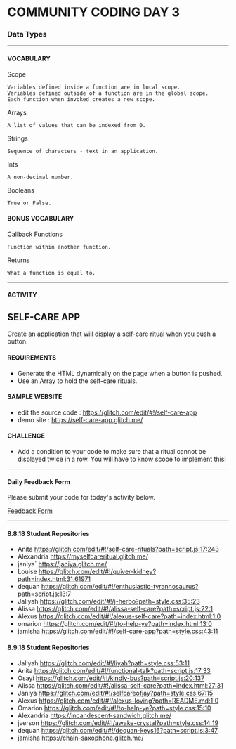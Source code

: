 # COMMUNITY CODING DAY 3
### Data Types

***

#### VOCABULARY

Scope
```
Variables defined inside a function are in local scope. 
Variables defined outside of a function are in the global scope. 
Each function when invoked creates a new scope. 
```

Arrays
```
A list of values that can be indexed from 0.
```

Strings
```
Sequence of characters - text in an application.
```

Ints
```
A non-decimal number.
```

Booleans
```
True or False.
```

#### BONUS VOCABULARY

Callback Functions
```
Function within another function.
```

Returns
```
What a function is equal to. 
```


***


#### ACTIVITY

## SELF-CARE APP
Create an application that will display a self-care ritual when you push a button. 

#### REQUIREMENTS
- Generate the HTML dynamically on the page when a button is pushed.
- Use an Array to hold the self-care rituals. 

#### SAMPLE WEBSITE
- edit the source code : https://glitch.com/edit/#!/self-care-app
- demo site : https://self-care-app.glitch.me/

#### CHALLENGE
- Add a condition to your code to make sure that a ritual cannot be displayed twice in a row.  You will have to know scope to implement this!

***


#### Daily Feedback Form
Please submit your code for today's activity below.  

[Feedback Form](https://docs.google.com/forms/d/e/1FAIpQLSfRpKr7MUh3Nw3T8MxQsQbpDjdpXJOg_oT5OzkEb6kPUEng-Q/viewform?c=0&w=1)

***

#### 8.8.18  Student Repositories

- Anita	https://glitch.com/edit/#!/self-care-rituals?path=script.js:17:243
- Alexandria	https://myselfcareritual.glitch.me/
- janiya`	https://janiya.glitch.me/
- Louise	https://glitch.com/edit/#!/quiver-kidney?path=index.html:31:61971
- dequan	https://glitch.com/edit/#!/enthusiastic-tyrannosaurus?path=script.js:13:7
- Jaliyah	https://glitch.com/edit/#!/j-herbo?path=style.css:35:23
- Alissa	https://glitch.com/edit/#!/alissa-self-care?path=script.js:22:1
- Alexus 	https://glitch.com/edit/#!/alexus-self-care?path=index.html:1:0
- omarion	https://glitch.com/edit/#!/to-help-ye?path=index.html:13:0
- jamisha	https://glitch.com/edit/#!/self-care-app?path=style.css:43:11


#### 8.9.18 Student Repositories

- Jaliyah	https://glitch.com/edit/#!/liyah?path=style.css:53:11
- Anita	https://glitch.com/edit/#!/functional-talk?path=script.js:17:33
- Osayi	https://glitch.com/edit/#!/kindly-bus?path=script.js:20:137
- Alissa	https://glitch.com/edit/#!/alissa-self-care?path=index.html:27:31
- Janiya	https://glitch.com/edit/#!/selfcareofjay?path=style.css:67:15
- Alexus	https://glitch.com/edit/#!/alexus-loving?path=README.md:1:0
- Omarion	https://glitch.com/edit/#!/to-help-ye?path=style.css:15:10
- Alexandria	https://incandescent-sandwich.glitch.me/
- jverson	https://glitch.com/edit/#!/awake-crystal?path=style.css:14:19
- dequan	https://glitch.com/edit/#!/dequan-keys16?path=script.js:3:47
- jamisha	https://chain-saxophone.glitch.me/
